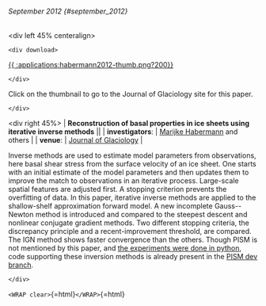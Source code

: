 ###### September 2012 {#september_2012}

\<div left 45% centeralign\>

```{=html}
<div download>
```
[{{
:applications:habermann2012-thumb.png?200}}](http://www.igsoc.org/journal/58/210/t11J168.html)

```{=html}
</div>
```
Click on the thumbnail to go to the Journal of Glaciology site for this
paper.

```{=html}
</div>
```
\<div right 45%\> \| **Reconstruction of basal properties in ice
sheets using iterative inverse methods** \|\| \|
**investigators**: \| [Marijke
Habermann](http://glaciers.gi.alaska.edu/people/habermann)
and others \| \| **venue**: \| [Journal of
Glaciology](http://www.igsoc.org/journal/) \|

Inverse methods are used to estimate model parameters from observations,
here basal shear stress from the surface velocity of an ice sheet. One
starts with an initial estimate of the model parameters and then updates
them to improve the match to observations in an iterative process.
Large-scale spatial features are adjusted first. A stopping criterion
prevents the overfitting of data. In this paper, iterative inverse
methods are applied to the shallow-shelf approximation forward model. A
new incomplete Gauss--Newton method is introduced and compared to the
steepest descent and nonlinear conjugate gradient methods. Two different
stopping criteria, the discrepancy principle and a recent-improvement
threshold, are compared. The IGN method shows faster convergence than
the others. Though PISM is not mentioned by this paper, and [the
experiments were done in
python](https://github.com/damaxwell/siple), code supporting
these inversion methods is already present in the [PISM dev
branch](https://github.com/pism/pism/tree/dev).

```{=html}
</div>
```
`<WRAP clear>`{=html}`</WRAP>`{=html}
